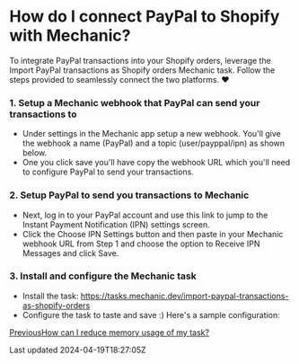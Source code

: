 # How do I connect PayPal to Shopify with Mechanic?

To integrate PayPal transactions into your Shopify orders, leverage the Import PayPal transactions as Shopify orders Mechanic task. Follow the steps provided to seamlessly connect the two platforms. ❤️

### 1. Setup a Mechanic webhook that PayPal can send your transactions to

- Under settings in the Mechanic app setup a new webhook. You'll give the webhook a name (PayPal) and a topic (user/payppal/ipn) as shown below.
- One you click save you'll have copy the webhook URL which you'll need to configure PayPal to send your transactions.

### 2. Setup PayPal to send you transactions to Mechanic

- Next, log in to your PayPal account and use this link to jump to the Instant Payment Notification (IPN) settings screen.
- Click the Choose IPN Settings button and then paste in your Mechanic webhook URL from Step 1 and choose the option to Receive IPN Messages and click Save.

### 3. Install and configure the Mechanic task

- Install the task: https://tasks.mechanic.dev/import-paypal-transactions-as-shopify-orders
- Configure the task to taste and save :) Here's a sample configuration:

[PreviousHow can I reduce memory usage of my task?](/faq/how-can-i-reduce-memory-usage-of-my-task)

Last updated 2024-04-19T18:27:05Z